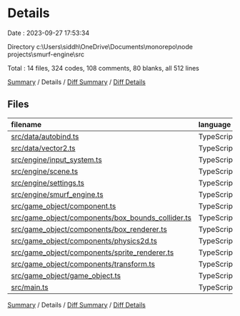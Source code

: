 # Details

Date : 2023-09-27 17:53:34

Directory c:\\Users\\siddh\\OneDrive\\Documents\\monorepo\\node projects\\smurf-engine\\src

Total : 14 files,  324 codes, 108 comments, 80 blanks, all 512 lines

[Summary](results.md) / Details / [Diff Summary](diff.md) / [Diff Details](diff-details.md)

## Files
| filename | language | code | comment | blank | total |
| :--- | :--- | ---: | ---: | ---: | ---: |
| [src/data/autobind.ts](/src/data/autobind.ts) | TypeScript | 17 | 0 | 1 | 18 |
| [src/data/vector2.ts](/src/data/vector2.ts) | TypeScript | 18 | 16 | 5 | 39 |
| [src/engine/input_system.ts](/src/engine/input_system.ts) | TypeScript | 59 | 6 | 11 | 76 |
| [src/engine/scene.ts](/src/engine/scene.ts) | TypeScript | 13 | 1 | 5 | 19 |
| [src/engine/settings.ts](/src/engine/settings.ts) | TypeScript | 16 | 0 | 3 | 19 |
| [src/engine/smurf_engine.ts](/src/engine/smurf_engine.ts) | TypeScript | 33 | 2 | 8 | 43 |
| [src/game_object/component.ts](/src/game_object/component.ts) | TypeScript | 24 | 0 | 7 | 31 |
| [src/game_object/components/box_bounds_collider.ts](/src/game_object/components/box_bounds_collider.ts) | TypeScript | 18 | 0 | 2 | 20 |
| [src/game_object/components/box_renderer.ts](/src/game_object/components/box_renderer.ts) | TypeScript | 8 | 0 | 2 | 10 |
| [src/game_object/components/physics2d.ts](/src/game_object/components/physics2d.ts) | TypeScript | 17 | 0 | 3 | 20 |
| [src/game_object/components/sprite_renderer.ts](/src/game_object/components/sprite_renderer.ts) | TypeScript | 12 | 0 | 3 | 15 |
| [src/game_object/components/transform.ts](/src/game_object/components/transform.ts) | TypeScript | 22 | 0 | 6 | 28 |
| [src/game_object/game_object.ts](/src/game_object/game_object.ts) | TypeScript | 39 | 3 | 6 | 48 |
| [src/main.ts](/src/main.ts) | TypeScript | 28 | 80 | 18 | 126 |

[Summary](results.md) / Details / [Diff Summary](diff.md) / [Diff Details](diff-details.md)